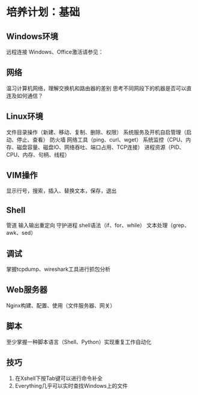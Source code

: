 
# 培养计划：基础


## Windows环境
远程连接
Windows、Office激活请参见：

## 网络
温习计算机网络，理解交换机和路由器的差别
思考不同网段下的机器是否可以直连及如何通信？

## Linux环境
文件目录操作（新建、移动、复制、删除、权限）
系统服务及开机自启管理（启动、停止、查看）
防火墙
网络工具（ping、curl、wget）
系统监控（CPU、内存、磁盘容量、磁盘IO、网络吞吐、端口占用、TCP连接）
进程资源（PID、CPU、内存、句柄、线程）

## VIM操作
显示行号，搜索，插入、替换文本，保存，退出

## Shell
管道
输入输出重定向
守护进程
shell语法（if、for、while）
文本处理（grep、awk、sed）

## 调试
掌握tcpdump、wireshark工具进行抓包分析

## Web服务器
Nginx构建、配置、使用（文件服务器、网关）

## 脚本
至少掌握一种脚本语言（Shell、Python）实现重复工作自动化

## 技巧
1. 在Xshell下按Tab键可以进行命令补全
2. Everything几乎可以实时查找Windows上的文件

